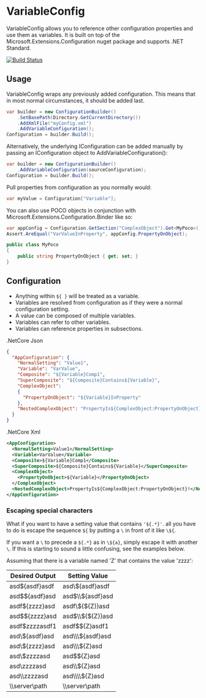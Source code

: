 # VariableConfig
VariableConfig allows you to reference other configuration properties and use them as variables. It is built on top of the Microsoft.Extensions.Configuration nuget package and supports .NET Standard.

[![Build Status](https://ellenfieldn.visualstudio.com/_apis/public/build/definitions/d7ac75f4-5c38-4929-a555-46f4f500827f/3/badge)](https://ellenfieldn.visualstudio.com/VariableConfig/_build/index?&definitionId=3)

## Usage
VariableConfig wraps any previously added configuration. This means that in most normal circumstances, it should be added last.
```C#
var builder = new ConfigurationBuilder()
    .SetBasePath(Directory.GetCurrentDirectory())
    .AddXmlFile("myConfig.xml")
    .AddVariableConfiguration();
Configuration = builder.Build();
```

Alternatively, the underlying IConfiguration can be added manually by passing an IConfiguration object to AddVariableConfiguration():
```C#
var builder = new ConfigurationBuilder()
    .AddVariableConfiguration(sourceConfiguration);
Configuration = builder.Build();
```

Pull properties from configuration as you normally would:
```C#
var myValue = Configuration["Variable"];
```

You can also use POCO objects in conjunction with Microsoft.Extensions.Configuration.Binder like so:
```C#
var appConfig = Configuration.GetSection("ComplexObject").Get<MyPoco>();
Assert.AreEqual("VarValueInProperty", appConfig.PropertyOnObject);

public class MyPoco
{
    public string PropertyOnObject { get; set; }
}
```
## Configuration
- Anything within `${ }` will be treated as a variable.
- Variables are resolved from configuration as if they were a normal configuration setting.
- A value can be composed of multiple variables.
- Variables can refer to other variables.
- Variables can reference properties in subsections.

.NetCore Json
```json
{
  "AppConfiguration": {
    "NormalSetting": "Value1",
    "Variable": "VarValue",
    "Composite": "${Variable}Comp1",
    "SuperComposite": "${Composite}Contains${Variable}",
    "ComplexObject":
    {
      "PropertyOnObject": "${Variable}InProperty"
    },
    "NestedComplexObject": "PropertyIs${ComplexObject:PropertyOnObject}!"
  }
}
```
.NetCore Xml
```xml
<AppConfiguration>
  <NormalSetting>Value1</NormalSetting>
  <Variable>VarValue</Variable>
  <Composite>${Variable}Comp1</Composite>
  <SuperComposite>${Composite}Contains${Variable}</SuperComposite>
  <ComplexObject>
    <PropertyOnObject>${Variable}</PropertyOnObject>
  </ComplexObject>
  <NestedComplexObject>PropertyIs${ComplexObject:PropertyOnObject}!</NestedComplexObject>
</AppConfiguration>
```

### Escaping special characters
What if you want to have a setting value that contains `'${.*}'`. all you have to do is escape the sequence `${` by putting a `\` in front of it like `\${`.

If you want a `\` to precede a `${.*}` as in `\${a}`, simply escape it with another `\`. If this is starting to sound a little confusing, see the examples below.

Assuming that there is a variable named 'Z' that contains the value 'zzzz':

| Desired Output | Setting Value       |
| -------------- | ------------------- |
| asd${asdf}asdf  | asd\\${asdf}asdf |
| asd$${asdf}asd  | asd$\\${asdf}asd |
| asdf${zzzz}asd  | asdf\\${${Z}}asd |
| asd$${zzzz}asd  | asd$\\${${Z}}asd |
| asdf$zzzzasdf1    | asdf$$\{Z}asdf1   |
| asd\\${asdf}asd | asd\\\\\\${asdf}asd  |
| asd\\${zzzz}asd | asd\\\\\\${Z}asd  |
| asd\\$zzzzasd     |  asd$${Z}asd   |
| asd\\zzzzasd      | asd\\\\${Z}asd  |
| asd\\\\zzzzasd   | asd\\\\\\\\${Z}asd |
| \\\\server\\path | \\\\server\\path |
